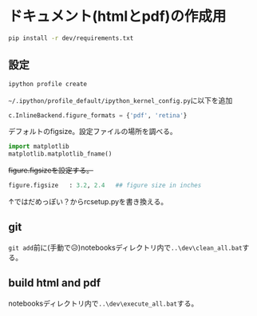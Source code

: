 # ドキュメント(htmlとpdf)の作成用

``` bash
pip install -r dev/requirements.txt
```

## 設定
``` bash
ipython profile create
```

`~/.ipython/profile_default/ipython_kernel_config.py`に以下を追加
``` python
c.InlineBackend.figure_formats = {'pdf', 'retina'}
```

デフォルトのfigsize。設定ファイルの場所を調べる。
``` python
import matplotlib
matplotlib.matplotlib_fname()
```

~~figure.figsizeを設定する。~~ 
``` python
figure.figsize   : 3.2, 2.4   ## figure size in inches
```
↑ではだめっぽい？からrcsetup.pyを書き換える。


## git
`git add`前に(手動で😥)notebooksディレクトリ内で`..\dev\clean_all.bat`する。

## build html and pdf
notebooksディレクトリ内で`..\dev\execute_all.bat`する。